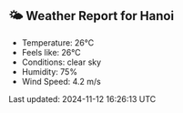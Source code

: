 <!-- WEATHER-START -->
## 🌤 Weather Report for Hanoi

- Temperature: 26°C
- Feels like: 26°C
- Conditions: clear sky
- Humidity: 75%
- Wind Speed: 4.2 m/s

Last updated: 2024-11-12 16:26:13 UTC
<!-- WEATHER-END -->
